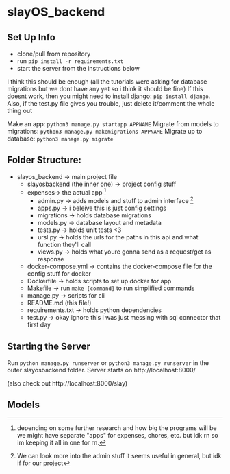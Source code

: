 # slayOS_backend

## Set Up Info
- clone/pull from repository
- run `pip install -r requirements.txt`
- start the server from the instructions below

I think this should be enough (all the tutorials were asking for database migrations but we dont have any yet so i think it should be fine) If this doesnt work, then you might need to install django: `pip install django`. Also, if the test.py file gives you trouble, just delete it/comment the whole thing out


Make an app: `python3 manage.py startapp APPNAME`
Migrate from models to migrations: `python3 manage.py makemigrations APPNAME`
Migrate up to database: `python3 manage.py migrate`



## Folder Structure:
- slayos_backend -> main project file
    - slayosbackend (the inner one) -> project config stuff
    - expenses-> the actual app [^note]
        - admin.py -> adds models and stuff to admin interface [^note2]
        - apps.py -> i beleive this is just config settings
        - migrations -> holds database migrations
        - models.py -> database layout and metadata
        - tests.py -> holds unit tests <3
        - ursl.py -> holds the urls for the paths in this api and what function they'll call
        - views.py -> holds what youre gonna send as a request/get as response
    - docker-compose.yml -> contains the docker-compose file for the config stuff for docker
    - Dockerfile -> holds scripts to set up docker for app
    - Makefile -> run `make [command]` to run simplified commands
    - manage.py -> scripts for cli 
    - README.md (this file!)
    - requirements.txt -> holds python dependencies
    - test.py -> okay ignore this i was just messing with sql connector that first day

## Starting the Server
Run `python manage.py runserver` or `python3 manage.py runserver` in the outer slayosbackend folder. Server starts on http://localhost:8000/

(also check out http://localhost:8000/slay)


## Models
	


[^note]: depending on some further research and how big the programs will be we might have separate "apps" for expenses, chores, etc. but idk rn so im keeping it all in one for rn.

[^note2]: We can look more into the admin stuff it seems useful in general, but idk if for our project